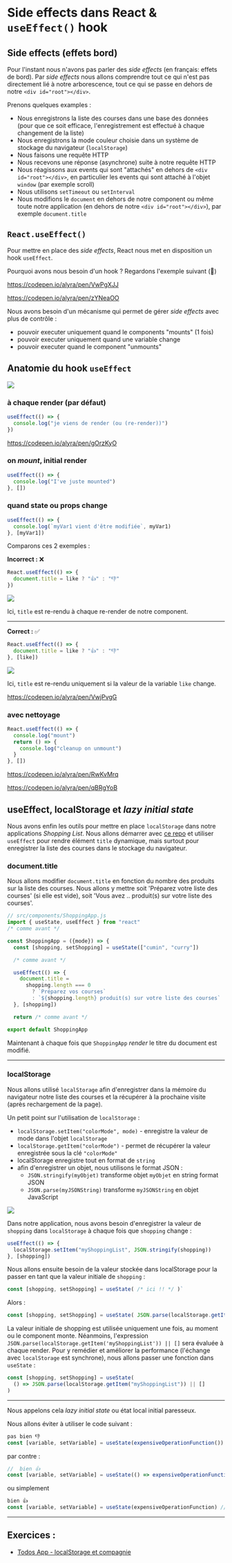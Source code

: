 # Side effects dans React & <code>useEffect()</code> hook

## Side effects (effets bord)

Pour l'instant nous n'avons pas parler des _side effects_ (en français: effets de bord). Par _side effects_ nous allons comprendre tout ce qui n'est pas directement lié à notre arborescence, tout ce qui se passe en dehors de notre `<div id="root"></div>`.

Prenons quelques examples :

- Nous enregistrons la liste des courses dans une base des données (pour que ce soit efficace, l'enregistrement est effectué à chaque changement de la liste)
- Nous enregistrons la mode couleur choisie dans un système de stockage du navigateur (`localStorage`)
- Nous faisons une requête HTTP
- Nous recevons une réponse (asynchrone) suite à notre requête HTTP
- Nous réagissons aux events qui sont "attachés" en dehors de `<div id="root"></div>`, en particulier les events qui sont attaché à l'objet `window` (par exemple scroll)
- Nous utilisons `setTimeout` ou `setInterval`
- Nous modifions le `document` en dehors de notre component ou même toute notre application (en dehors de notre `<div id="root"></div>`), par exemple `document.title`

## <code>React.useEffect()</code>

Pour mettre en place des _side effects_, React nous met en disposition un hook `useEffect`.

Pourquoi avons nous besoin d'un hook ? Regardons l'exemple suivant (🚫)

https://codepen.io/alyra/pen/VwPgXJJ

https://codepen.io/alyra/pen/zYNeaOO

Nous avons besoin d'un mécanisme qui permet de gérer _side effects_ avec plus de contrôle :

- pouvoir executer uniquement quand le components "mounts" (1 fois)
- pouvoir executer uniquement quand une variable change
- pouvoir executer quand le component "unmounts"

## Anatomie du hook `useEffect`

![](https://assets.codepen.io/4515922/useEffectAnatomy.png)

### à chaque render (par défaut)

```javascript
useEffect(() => {
  console.log("je viens de render (ou (re-render))")
})
```

https://codepen.io/alyra/pen/gOrzKyO

### on _mount_, initial render

```javascript
useEffect(() => {
  console.log("I've juste mounted")
}, [])
```

### quand state ou props change

```javascript
useEffect(() => {
  console.log(`myVar1 vient d'être modifiée`, myVar1)
}, [myVar1])
```

Comparons ces 2 exemples :

**Incorrect :** ❌

```javascript
React.useEffect(() => {
  document.title = like ? "👍" : "👎"
})
```

![](https://wptemplates.pehaa.com/assets/alyra/title-ue.gif)

Ici, `title` est re-rendu à chaque re-render de notre component.

---

**Correct :** ✅

```javascript
React.useEffect(() => {
  document.title = like ? "👍" : "👎"
}, [like])
```

![](https://wptemplates.pehaa.com/assets/alyra/title-ue-ok2.gif)

Ici, `title` est re-rendu uniquement si la valeur de la variable `like` change.

https://codepen.io/alyra/pen/VwjPvgG

### avec nettoyage

```javascript
React.useEffect(() => {
  console.log("mount")
  return () => {
    console.log("cleanup on unmount")
  }
}, [])
```

https://codepen.io/alyra/pen/RwKvMrq

https://codepen.io/alyra/pen/qBRgYoB

## useEffect, localStorage et _lazy initial state_

Nous avons enfin les outils pour mettre en place `localStorage` dans notre applications _Shopping List_.
Nous allons démarrer avec [ce repo](https://github.com/pehaa/alyra-shopping-list-useeffect) et utiliser `useEffect` pour rendre élément `title` dynamique, mais surtout pour enregistrer la liste des courses dans le stockage du navigateur.

### document.title

Nous allons modifier `document.title` en fonction du nombre des produits sur la liste des courses.
Nous allons y mettre soit 'Préparez votre liste des courses' (si elle est vide), soit 'Vous avez .. produit(s) sur votre liste des courses'.

```javascript
// src/components/ShoppingApp.js
import { useState, useEffect } from "react"
/* comme avant */

const ShoppingApp = ({mode}) => {
  const [shopping, setShopping] = useState(["cumin", "curry"])

  /* comme avant */

  useEffect(() => {
    document.title =
      shopping.length === 0
        ? `Préparez vos courses`
        : `${shopping.length} produit(s) sur votre liste des courses`
  }, [shopping])

  return /* comme avant */

export default ShoppingApp
```

Maintenant à chaque fois que `ShoppingApp` _render_ le titre du document est modifié.

---

### localStorage

Nous allons utilisé `localStorage` afin d'enregistrer dans la mémoire du navigateur notre liste des courses et la récupérer à la prochaine visite (après rechargement de la page).

Un petit point sur l'utilisation de `localStorage` :

- `localStorage.setItem("colorMode", mode)` - enregistre la valeur de mode dans l'objet `localStorage`
- `localStorage.getItem("colorMode")` - permet de récupérer la valeur enregistrée sous la clé `"colorMode"`
- localStorage enregistre tout en format de `string`
- afin d'enregistrer un objet, nous utilisons le format JSON :
  - `JSON.stringify(myObjet)` transforme objet `myObjet` en string format JSON
  - `JSON.parse(myJSONString)` transforme `myJSONString` en objet JavaScript

![](https://wptemplates.pehaa.com/assets/alyra/localStorage.png)

Dans notre application, nous avons besoin d'enregistrer la valeur de `shopping` dans `localStorage` à chaque fois que `shopping` change :

```javascript
useEffect(() => {
  localStorage.setItem("myShoppingList", JSON.stringify(shopping))
}, [shopping])
```

Nous allons ensuite besoin de la valeur stockée dans localStorage pour la passer en tant que la valeur initiale de `shopping` :

```javascript
const [shopping, setShopping] = useState( /* ici !! */ )`
```

Alors :

```javascript
const [shopping, setShopping] = useState( JSON.parse(localStorage.getItem('myShoppingList')) || [] )`
```

La valeur initiale de shopping est utilisée uniquement une fois, au moment ou le component monte. Néanmoins, l'expression `JSON.parse(localStorage.getItem('myShoppingList')) || []` sera évaluée à chaque render. Pour y remédier et améliorer la performance (l'échange avec `localStorage` est synchrone), nous allons passer une fonction dans `useState` :

```javascript
const [shopping, setShopping] = useState(
  () => JSON.parse(localStorage.getItem("myShoppingList")) || []
)
```

---

Nous appelons cela _lazy initial state_ ou état local initial paresseux.

Nous allons éviter à utiliser le code suivant :

```javascript
pas bien 👎
const [variable, setVariable] = useState(expensiveOperationFunction()) //
```

par contre :

```javascript
//  bien 👍
const [variable, setVariable] = useState(() => expensiveOperationFunction())
```

ou simplement

```javascript
bien 👍
const [variable, setVariable] = useState(expensiveOperationFunction) //
```

---

## Exercices :

- [Todos App - localStorage et compagnie](https://github.com/pehaa/alyra-todos-localstorage)
